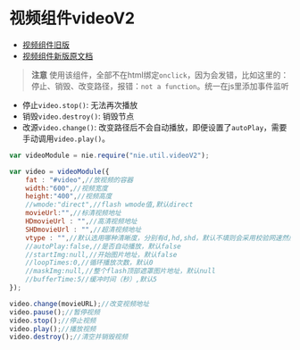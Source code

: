 [//]: # "src/data/008.md     视频组件videoV2   2023-07-20 17:48:57 tzj"
# 视频组件videoV2
- [视频组件旧版](http://webpack.nie.netease.com/index.html#pack=pc_inline/basic/video.html)
- [视频组件新版原文档](http://webpack.nie.netease.com/index.html#pack=pc_inline/basic/video-new.html)

> **注意** 使用该组件，全部不在html绑定`onclick`，因为会发错，比如这里的：停止、销毁、改变路径，报错：`not a function`。统一在js里添加事件监听

- 停止`video.stop()`: 无法再次播放
- 销毁`video.destroy()`: 销毁节点
- 改源`video.change()`: 改变路径后不会自动播放，即便设置了`autoPlay`，需要手动调用`video.play()`。

```js
var videoModule = nie.require("nie.util.videoV2");

var video = videoModule({
    fat : "#video",//放视频的容器
    width:"600",//视频宽度
    height:"400",//视频高度
    //wmode:"direct",//flash wmode值,默认direct
    movieUrl:"",//标清视频地址
    HDmovieUrl : "",//高清视频地址
    SHDmovieUrl : "",//超清视频地址
    vtype : "",//默认选用哪种清晰度，分别有d,hd,shd，默认不填则会采用校验网速然后自动匹配
    //autoPlay:false,//是否自动播放，默认false
    //startImg:null,//开始图片地址，默认false
    //loopTimes:0,//循环播放次数，默认0
    //maskImg:null,//整个flash顶部遮罩图片地址，默认null
    //bufferTime:5//缓冲时间（秒）,默认5
});

video.change(movieURL);//改变视频地址
video.pause();//暂停视频
video.stop();//停止视频
video.play();//播放视频
video.destroy();//清空并销毁视频
```


